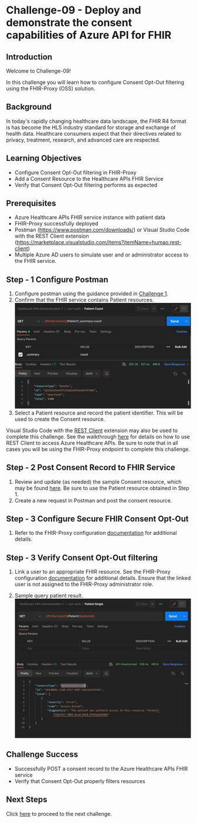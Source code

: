 # Challenge-09 - Deploy and demonstrate the consent capabilities of Azure API for FHIR

## Introduction

Welcome to Challenge-09!

In this challenge you will learn how to configure Consent Opt-Out filtering using the FHIR-Proxy (OSS) solution.

## Background

In today's rapidly changing healthcare data landscape, the FHIR R4 format is has become the HLS industry standard for storage and exchange of health data. Healthcare consumers expect that their directives related to privacy, treatment, research, and advanced care are respected.

## Learning Objectives

+ Configure Consent Opt-Out filtering in FHIR-Proxy
+ Add a Consent Resource to the Healthcare APIs FHIR Service
+ Verify that Consent Opt-Out filtering performs as expected

## Prerequisites

+ Azure Healthcare APIs FHIR service instance with patient data
+ FHIR-Proxy successfully deployed
+ Postman (https://www.postman.com/downloads/) or Visual Studio Code with the REST Client extension (https://marketplace.visualstudio.com/items?itemName=humao.rest-client)
+ Multiple Azure AD users to simulate user and or administrator access to the FHIR service. 

## Step - 1 Configure Postman

1. Configure postman using the guidance provided in [Challenge 1](../Challenge-01/Readme.md).
2. Confirm that the FHIR service contains Patient resources.
![Patient Resources](./images/patient-count-postman.png)
3. Select a Patient resource and record the patient identifier. This will be used to create the Consent resource.

Visual Studio Code with the [REST Client](https://marketplace.visualstudio.com/items?itemName=humao.rest-client) extension may also be used to complete this challenge. See the walkthrough [here](https://docs.microsoft.com/en-us/azure/healthcare-apis/using-rest-client) for details on how to use REST Client to access Azure Healthcare APIs. Be sure to note that in all cases you will be using the FHIR-Proxy endpoint to complete this challenge.

## Step - 2 Post Consent Record to FHIR Service

1. Review and update (as needed) the sample Consent resource, which may be found [here](./sample-data/consent-resource.json). Be sure to use the Patient resource obtained in Step 1.
2. Create a new request in Postman and post the consent resource.

## Step - 3 Configure Secure FHIR Consent Opt-Out

1. Refer to the FHIR-Proxy configuration [documentation](https://github.com/microsoft/fhir-proxy/blob/main/docs/configuration.md) for additional details.

## Step - 3 Verify Consent Opt-Out filtering

1. Link a user to an appropriate FHIR resource. See the FHIR-Proxy configuration [documentation](https://github.com/microsoft/fhir-proxy/blob/main/docs/configuration.md) for additional details. Ensure that the linked user is not assigned to the FHIR-Proxy administrator role.

2. Sample query patient result.![Query patient](./images/ConsentOptOut-Withheld-2.png) 


## Challenge Success

+ Successfully POST a consent record to the Azure Healthcare APIs FHIR service
+ Verify that Consent Opt-Out properly filters resources

## Next Steps

Click [here](../Challenge-10/Readme.md) to proceed to the next challenge.
